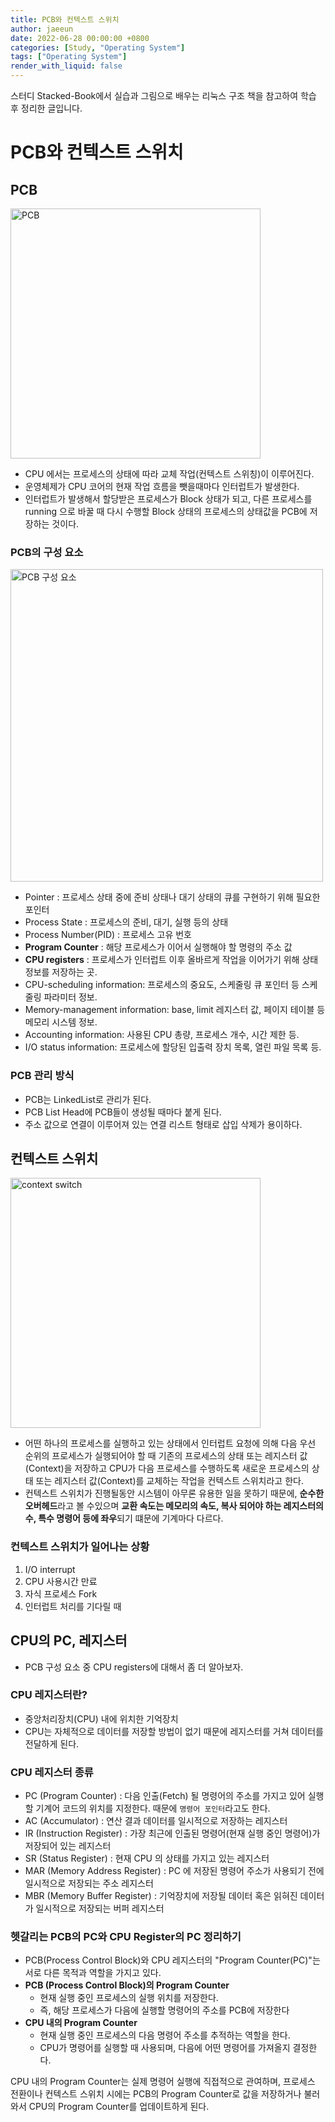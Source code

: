 ```yaml
---
title: PCB와 컨텍스트 스위치
author: jaeeun
date: 2022-06-28 00:00:00 +0800
categories: [Study, "Operating System"]
tags: ["Operating System"]
render_with_liquid: false
---
```


스터디 Stacked-Book에서 실습과 그림으로 배우는 리눅스 구조 책을 참고하여 학습 후 정리한 글입니다.

# PCB와 컨텍스트 스위치

## PCB

<img src ="https://user-images.githubusercontent.com/53300830/183034219-641cdfd4-2ab6-4aa8-9b18-097e2f914aec.png" width ="400px" alt="PCB"/>

- CPU 에서는 프로세스의 상태에 따라 교체 작업(컨텍스트 스위칭)이 이루어진다.
- 운영체제가 CPU 코어의 현재 작업 흐름을 뺏을때마다 인터럽트가 발생한다. 
- 인터럽트가 발생해서 할당받은 프로세스가 Block 상태가 되고, 다른 프로세스를 running 으로 바꿀 때 다시 수행할 Block 상태의 프로세스의 상태값을 PCB에 저장하는 것이다.

### PCB의 구성 요소

<img src ="https://user-images.githubusercontent.com/53300830/181730546-a9328aa2-45e6-4586-ad67-e5a36ba843f6.png" width ="500px" alt="PCB 구성 요소"/>

- Pointer : 프로세스 상태 중에 준비 상태나 대기 상태의 큐를 구현하기 위해 필요한 포인터
- Process State : 프로세스의 준비, 대기, 실행 등의 상태
- Process Number(PID) : 프로세스 고유 번호
- **Program Counter** : 해당 프로세스가 이어서 실행해야 할 명령의 주소 값
- **CPU registers** : 프로세스가 인터럽트 이후 올바르게 작업을 이어가기 위해 상태 정보를 저장하는 곳.
- CPU-scheduling information: 프로세스의 중요도, 스케줄링 큐 포인터 등 스케줄링 파라미터 정보.
- Memory-management information: base, limit 레지스터 값, 페이지 테이블 등 메모리 시스템 정보.
- Accounting information: 사용된 CPU 총량, 프로세스 개수, 시간 제한 등.
- I/O status information: 프로세스에 할당된 입출력 장치 목록, 열린 파일 목록 등.

### PCB 관리 방식

- PCB는 LinkedList로 관리가 된다.
- PCB List Head에 PCB들이 생성될 때마다 붙게 된다.
- 주소 값으로 연결이 이루어져 있는 연결 리스트 형태로 삽입 삭제가 용이하다.

## 컨텍스트 스위치

<img src ="https://img1.daumcdn.net/thumb/R1280x0/?scode=mtistory2&fname=https%3A%2F%2Fblog.kakaocdn.net%2Fdn%2FdvX85X%2FbtrySOfoDCC%2FGbykWLxqVTOVJW9vbiv3ak%2Fimg.png" width ="400px" alt="context switch" alt="컨텍스트 스위치"/>

- 어떤 하나의 프로세스를 실행하고 있는 상태에서 인터럽트 요청에 의해 다음 우선 순위의 프로세스가 실행되어야 할 때 기존의 프로세스의 상태 또는 레지스터 값(Context)을 저장하고 CPU가 다음 프로세스를 수행하도록 새로운 프로세스의 상태 또는 레지스터 값(Context)를 교체하는 작업을 컨텍스트 스위치라고 한다.
- 컨텍스트 스위치가 진행될동안 시스템이 아무론 유용한 일을 못하기 때문에, **순수한 오버헤드**라고 볼 수있으며 **교환 속도는 메모리의 속도, 복사 되어야 하는 레지스터의 수, 특수 명령어 등에 좌우**되기 떄문에 기계마다 다르다.

### 컨텍스트 스위치가 일어나는 상황

1. I/O interrupt
2. CPU 사용시간 만료
3. 자식 프로세스 Fork
4. 인터럽트 처리를 기다릴 때

## CPU의 PC, 레지스터

- PCB 구성 요소 중 CPU registers에 대해서 좀 더 알아보자.

### CPU 레지스터란?
- 중앙처리장치(CPU) 내에 위치한 기억장치
- CPU는 자체적으로 데이터를 저장할 방법이 없기 때문에 레지스터를 거쳐 데이터를 전달하게 된다.

### CPU 레지스터 종류

- PC (Program Counter) : 다음 인출(Fetch) 될 명령어의 주소를 가지고 있어 실행할 기계어 코드의 위치를 지정한다. 때문에 `명령어 포인터`라고도 한다.
- AC (Accumulator) : 연산 결과 데이터를 일시적으로 저장하는 레지스터
- IR (Instruction Register) : 가장 최근에 인출된 명령어(현재 실행 중인 명령어)가 저장되어 있는 레지스터
- SR (Status Register) : 현재 CPU 의 상태를 가지고 있는 레지스터
- MAR (Memory Address Register) : PC 에 저장된 명령어 주소가 사용되기 전에 일시적으로 저장되는 주소 레지스터
- MBR (Memory Buffer Register) : 기억장치에 저장될 데이터 혹은 읽혀진 데이터가 일시적으로 저장되는 버퍼 레지스터

### 헷갈리는 PCB의 PC와 CPU Register의 PC 정리하기

- PCB(Process Control Block)와 CPU 레지스터의 "Program Counter(PC)"는 서로 다른 목적과 역할을 가지고 있다.
- **PCB (Process Control Block)의 Program Counter**
  - 현재 실행 중인 프로세스의 실행 위치를 저장한다.
  - 즉, 해당 프로세스가 다음에 실행할 명령어의 주소를 PCB에 저장한다
- **CPU 내의 Program Counter**
  - 현재 실행 중인 프로세스의 다음 명령어 주소를 추적하는 역할을 한다.
  - CPU가 명령어를 실행할 때 사용되며, 다음에 어떤 명령어를 가져올지 결정한다.

CPU 내의 Program Counter는 실제 명령어 실행에 직접적으로 관여하며, 프로세스 전환이나 컨텍스트 스위치 시에는 PCB의 Program Counter로 값을 저장하거나 불러와서 CPU의 Program Counter를 업데이트하게 된다.
